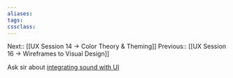 ```yaml
---
aliases:
tags: 
cssclass:
---
```

Next:: [[UX Session 14 → Color Theory & Theming]]
Previous:: [[UX Session 16 → Wireframes to Visual Design]]

Ask sir about [integrating sound with UI](https://m2.material.io/design/sound/about-sound.html#types-of-sound)


